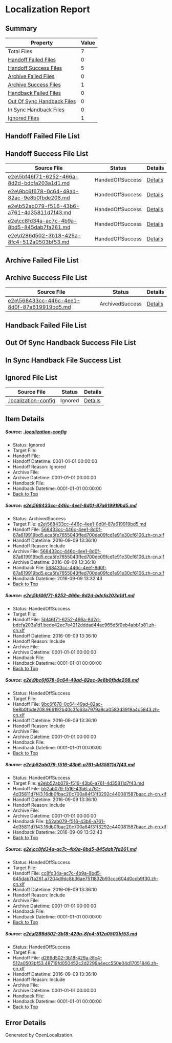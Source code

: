 # <a name='report-top'></a> Localization Report

## Summary
 Property | Value 
 -------- | ----- 
 Total Files | 7
[ Handoff Failed Files ](#handoff-failed-list)| 0
[ Handoff Success Files ](#handoff-success-list)| 5
[ Archive Failed Files ](#archive-failed-list)| 0
[ Archive Success Files ](#archive-success-list)| 1
[ Handback Failed Files ](#handback-failed-list)| 0
[ Out Of Sync Handback Files ](#outofsync-handback-success-list)| 0
[ In Sync Handback Files ](#insync-handback-success-list)| 0
[ Ignored Files ](#ignored-list)| 1

## <a name='handoff-failed-list'></a> Handoff Failed File List

## <a name='handoff-success-list'></a> Handoff Success File List
 Source File | Status | Details 
 ----------- | ------ | ------- 
 [e2e\5bf46f71-6252-466a-8d2d-bdcfa203a1d1.md](https://github.com/OpenLocalizationTestOrg/ol-test0/blob/b4ca0e73d5d0ac49ed0345e2f8860144c71fc1b4/e2e/5bf46f71-6252-466a-8d2d-bdcfa203a1d1.md) | HandedOffSuccess | [Details](#a5da371c64b19c6d24c3ba5078cd8cbd04ccd5332)
 [e2e\9bc6f678-0c64-49ad-82ac-9e8b0fbde208.md](https://github.com/OpenLocalizationTestOrg/ol-test0/blob/b3e5e1f532fb877261feb7a04e55252259a4c5bb/e2e/9bc6f678-0c64-49ad-82ac-9e8b0fbde208.md) | HandedOffSuccess | [Details](#517c8082566ef8c2c82bfaa78e84624b2958bf3a3)
 [e2e\b52ab079-f516-43b6-a761-4d35811d7f43.md](https://github.com/OpenLocalizationTestOrg/ol-test0/blob/40951086448a86d11cd1fe1b55d4a8c6d3b5f2f0/e2e/b52ab079-f516-43b6-a761-4d35811d7f43.md) | HandedOffSuccess | [Details](#9734162c61ea2722ced89a322944604c5af8e5174)
 [e2e\cc8fd34a-ac7c-4b9a-8bd5-845dab7fa261.md](https://github.com/OpenLocalizationTestOrg/ol-test0/blob/b4ca0e73d5d0ac49ed0345e2f8860144c71fc1b4/e2e/cc8fd34a-ac7c-4b9a-8bd5-845dab7fa261.md) | HandedOffSuccess | [Details](#3c856b5b34c830bbe28b9ceab0064cc18f332f955)
 [e2e\d286d502-3b18-429a-8fc4-512a0503bf53.md](https://github.com/OpenLocalizationTestOrg/ol-test0/blob/2b9ba09df276efd1dd5964c49c824cf8d8a33d56/e2e/d286d502-3b18-429a-8fc4-512a0503bf53.md) | HandedOffSuccess | [Details](#45b61a5dc752d812218f425fc0fab87d8094755e6)

## <a name='archive-failed-list'></a> Archive Failed File List

## <a name='archive-success-list'></a> Archive Success File List
 Source File | Status | Details 
 ----------- | ------ | ------- 
 [e2e\568433cc-446c-4ee1-8d0f-87a619919bd5.md](https://github.com/OpenLocalizationTestOrg/ol-test0/blob/0badfa9ebb5f63faccf876f9045128e3abb0570e/e2e/568433cc-446c-4ee1-8d0f-87a619919bd5.md) | ArchivedSuccess | [Details](#5a08a559463028ea2371077624e03759b6a9ba391)

## <a name='handback-failed-list'></a> Handback Failed File List

## <a name='outofsync-handback-success-list'></a> Out Of Sync Handback Success File List

## <a name='insync-handback-success-list'></a> In Sync Handback File Success List

## <a name='ignored-list'></a> Ignored File List
 Source File | Status | Details 
 ----------- | ------ | ------- 
 [.localization-config](https://github.com/OpenLocalizationTestOrg/ol-test0/blob/b4ca0e73d5d0ac49ed0345e2f8860144c71fc1b4/.localization-config) | Ignored | [Details](#c268a05ecaa7ec85942ed632c29928ee5bd6da8d0)

## Item Details
##### <a name='c268a05ecaa7ec85942ed632c29928ee5bd6da8d0'></a> Source: [.localization-config](https://github.com/OpenLocalizationTestOrg/ol-test0/blob/b4ca0e73d5d0ac49ed0345e2f8860144c71fc1b4/.localization-config)
* Status: Ignored
* Target File: 
* Handoff File: 
* Handoff Datetime: 0001-01-01 00:00:00
* Handoff Reason: Ignored
* Archive File: 
* Archive Datetime: 0001-01-01 00:00:00
* Handback File: 
* Handback Datetime: 0001-01-01 00:00:00
* [Back to Top](#report-top)

##### <a name='5a08a559463028ea2371077624e03759b6a9ba391'></a> Source: [e2e\568433cc-446c-4ee1-8d0f-87a619919bd5.md](https://github.com/OpenLocalizationTestOrg/ol-test0/blob/0badfa9ebb5f63faccf876f9045128e3abb0570e/e2e/568433cc-446c-4ee1-8d0f-87a619919bd5.md)
* Status: ArchivedSuccess
* Target File: [e2e\568433cc-446c-4ee1-8d0f-87a619919bd5.md](https://github.com/OpenLocalizationTestOrg/ol-test0-zhcn/blob/ad860c9a262462817c3e78deca77e32195e2f6e1/e2e/568433cc-446c-4ee1-8d0f-87a619919bd5.md)
* Handoff File: [568433cc-446c-4ee1-8d0f-87a619919bd5.eca5fe7655043ffed700de09fcd1e91e30cf6106.zh-cn.xlf](https://github.com/OpenLocalizationTestOrg/ol-test0-handoff/blob/7996aa23bd262922b95eaa9f73aef83554ffc242/ol-handoff/OpenLocalizationTestOrg/ol-test0-zhcn/yuwzho/ht/568433cc-446c-4ee1-8d0f-87a619919bd5.eca5fe7655043ffed700de09fcd1e91e30cf6106.zh-cn.xlf)
* Handoff Datetime: 2016-09-09 13:36:10
* Handoff Reason: Include
* Archive File: [568433cc-446c-4ee1-8d0f-87a619919bd5.eca5fe7655043ffed700de09fcd1e91e30cf6106.zh-cn.xlf](https://github.com/OpenLocalizationTestOrg/ol-test0-handoff/blob/16f76d2c613e1efacdbd20e4f4c9ded00abcbd4a/ol-archive/OpenLocalizationTestOrg/ol-test0-zhcn/yuwzho/ht/568433cc-446c-4ee1-8d0f-87a619919bd5.eca5fe7655043ffed700de09fcd1e91e30cf6106.zh-cn.xlf)
* Archive Datetime: 2016-09-09 13:36:10
* Handback File: [568433cc-446c-4ee1-8d0f-87a619919bd5.eca5fe7655043ffed700de09fcd1e91e30cf6106.zh-cn.xlf](https://github.com/OpenLocalizationTestOrg/ol-test0-handback/blob/0645fd1636d0288505591b32b49df3848ae83d4e/ol-handback/OpenLocalizationTestOrg/ol-test0-zhcn/yuwzho/mt/568433cc-446c-4ee1-8d0f-87a619919bd5.eca5fe7655043ffed700de09fcd1e91e30cf6106.zh-cn.xlf)
* Handback Datetime: 2016-09-09 13:32:43
* [Back to Top](#report-top)

##### <a name='a5da371c64b19c6d24c3ba5078cd8cbd04ccd5332'></a> Source: [e2e\5bf46f71-6252-466a-8d2d-bdcfa203a1d1.md](https://github.com/OpenLocalizationTestOrg/ol-test0/blob/b4ca0e73d5d0ac49ed0345e2f8860144c71fc1b4/e2e/5bf46f71-6252-466a-8d2d-bdcfa203a1d1.md)
* Status: HandedOffSuccess
* Target File: 
* Handoff File: [5bf46f71-6252-466a-8d2d-bdcfa203a1d1.bede42ec7e4212dddad44ac965d5f0eb4abb1b81.zh-cn.xlf](https://github.com/OpenLocalizationTestOrg/ol-test0-handoff/blob/7996aa23bd262922b95eaa9f73aef83554ffc242/ol-handoff/OpenLocalizationTestOrg/ol-test0-zhcn/yuwzho/ht/5bf46f71-6252-466a-8d2d-bdcfa203a1d1.bede42ec7e4212dddad44ac965d5f0eb4abb1b81.zh-cn.xlf)
* Handoff Datetime: 2016-09-09 13:36:10
* Handoff Reason: Include
* Archive File: 
* Archive Datetime: 0001-01-01 00:00:00
* Handback File: 
* Handback Datetime: 0001-01-01 00:00:00
* [Back to Top](#report-top)

##### <a name='517c8082566ef8c2c82bfaa78e84624b2958bf3a3'></a> Source: [e2e\9bc6f678-0c64-49ad-82ac-9e8b0fbde208.md](https://github.com/OpenLocalizationTestOrg/ol-test0/blob/b3e5e1f532fb877261feb7a04e55252259a4c5bb/e2e/9bc6f678-0c64-49ad-82ac-9e8b0fbde208.md)
* Status: HandedOffSuccess
* Target File: 
* Handoff File: [9bc6f678-0c64-49ad-82ac-9e8b0fbde208.966192b40c3fc63a7979a8ca0583d3919a4c5843.zh-cn.xlf](https://github.com/OpenLocalizationTestOrg/ol-test0-handoff/blob/7996aa23bd262922b95eaa9f73aef83554ffc242/ol-handoff/OpenLocalizationTestOrg/ol-test0-zhcn/yuwzho/ht/9bc6f678-0c64-49ad-82ac-9e8b0fbde208.966192b40c3fc63a7979a8ca0583d3919a4c5843.zh-cn.xlf)
* Handoff Datetime: 2016-09-09 13:36:10
* Handoff Reason: Include
* Archive File: 
* Archive Datetime: 0001-01-01 00:00:00
* Handback File: 
* Handback Datetime: 0001-01-01 00:00:00
* [Back to Top](#report-top)

##### <a name='9734162c61ea2722ced89a322944604c5af8e5174'></a> Source: [e2e\b52ab079-f516-43b6-a761-4d35811d7f43.md](https://github.com/OpenLocalizationTestOrg/ol-test0/blob/40951086448a86d11cd1fe1b55d4a8c6d3b5f2f0/e2e/b52ab079-f516-43b6-a761-4d35811d7f43.md)
* Status: HandedOffSuccess
* Target File: [e2e\b52ab079-f516-43b6-a761-4d35811d7f43.md](https://github.com/OpenLocalizationTestOrg/ol-test0-zhcn/blob/ad860c9a262462817c3e78deca77e32195e2f6e1/e2e/b52ab079-f516-43b6-a761-4d35811d7f43.md)
* Handoff File: [b52ab079-f516-43b6-a761-4d35811d7f43.16db0fbac20c700a84f31f3292c440081587baac.zh-cn.xlf](https://github.com/OpenLocalizationTestOrg/ol-test0-handoff/blob/7996aa23bd262922b95eaa9f73aef83554ffc242/ol-handoff/OpenLocalizationTestOrg/ol-test0-zhcn/yuwzho/ht/b52ab079-f516-43b6-a761-4d35811d7f43.16db0fbac20c700a84f31f3292c440081587baac.zh-cn.xlf)
* Handoff Datetime: 2016-09-09 13:36:10
* Handoff Reason: Include
* Archive File: 
* Archive Datetime: 0001-01-01 00:00:00
* Handback File: [b52ab079-f516-43b6-a761-4d35811d7f43.16db0fbac20c700a84f31f3292c440081587baac.zh-cn.xlf](https://github.com/OpenLocalizationTestOrg/ol-test0-handback/blob/0645fd1636d0288505591b32b49df3848ae83d4e/ol-handback/OpenLocalizationTestOrg/ol-test0-zhcn/yuwzho/mt/b52ab079-f516-43b6-a761-4d35811d7f43.16db0fbac20c700a84f31f3292c440081587baac.zh-cn.xlf)
* Handback Datetime: 2016-09-09 13:32:43
* [Back to Top](#report-top)

##### <a name='3c856b5b34c830bbe28b9ceab0064cc18f332f955'></a> Source: [e2e\cc8fd34a-ac7c-4b9a-8bd5-845dab7fa261.md](https://github.com/OpenLocalizationTestOrg/ol-test0/blob/b4ca0e73d5d0ac49ed0345e2f8860144c71fc1b4/e2e/cc8fd34a-ac7c-4b9a-8bd5-845dab7fa261.md)
* Status: HandedOffSuccess
* Target File: 
* Handoff File: [cc8fd34a-ac7c-4b9a-8bd5-845dab7fa261.a7204d9dc8b36ae7511832b93ccc604d0ccb9f30.zh-cn.xlf](https://github.com/OpenLocalizationTestOrg/ol-test0-handoff/blob/7996aa23bd262922b95eaa9f73aef83554ffc242/ol-handoff/OpenLocalizationTestOrg/ol-test0-zhcn/yuwzho/ht/cc8fd34a-ac7c-4b9a-8bd5-845dab7fa261.a7204d9dc8b36ae7511832b93ccc604d0ccb9f30.zh-cn.xlf)
* Handoff Datetime: 2016-09-09 13:36:10
* Handoff Reason: Include
* Archive File: 
* Archive Datetime: 0001-01-01 00:00:00
* Handback File: 
* Handback Datetime: 0001-01-01 00:00:00
* [Back to Top](#report-top)

##### <a name='45b61a5dc752d812218f425fc0fab87d8094755e6'></a> Source: [e2e\d286d502-3b18-429a-8fc4-512a0503bf53.md](https://github.com/OpenLocalizationTestOrg/ol-test0/blob/2b9ba09df276efd1dd5964c49c824cf8d8a33d56/e2e/d286d502-3b18-429a-8fc4-512a0503bf53.md)
* Status: HandedOffSuccess
* Target File: 
* Handoff File: [d286d502-3b18-429a-8fc4-512a0503bf53.48719fd050452c2d2299a4ecc550e04d17051846.zh-cn.xlf](https://github.com/OpenLocalizationTestOrg/ol-test0-handoff/blob/7996aa23bd262922b95eaa9f73aef83554ffc242/ol-handoff/OpenLocalizationTestOrg/ol-test0-zhcn/yuwzho/ht/d286d502-3b18-429a-8fc4-512a0503bf53.48719fd050452c2d2299a4ecc550e04d17051846.zh-cn.xlf)
* Handoff Datetime: 2016-09-09 13:36:10
* Handoff Reason: Include
* Archive File: 
* Archive Datetime: 0001-01-01 00:00:00
* Handback File: 
* Handback Datetime: 0001-01-01 00:00:00
* [Back to Top](#report-top)


## Error Details

Generated by OpenLocalization.
